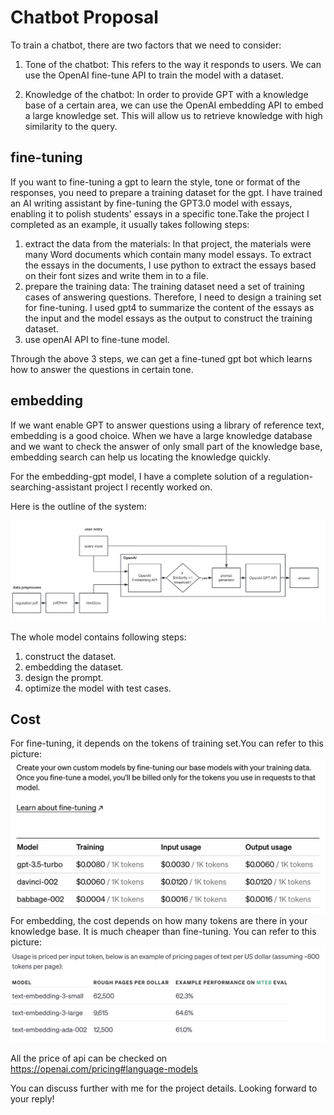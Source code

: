 # Chatbot Proposal
To train a chatbot, there are two factors that we need to consider:

1. Tone of the chatbot: This refers to the way it responds to users. We can use the OpenAI fine-tune API to train the model with a dataset.

2. Knowledge of the chatbot: In order to provide GPT with a knowledge base of a certain area, we can use the OpenAI embedding API to embed a large knowledge set. This will allow us to retrieve knowledge with high similarity to the query.

## fine-tuning
If you want to fine-tuning a gpt to learn the style, tone or format of the responses, you need to prepare a training dataset for the gpt. I have trained an AI writing assistant by fine-tuning the GPT3.0 model with essays, enabling it to polish students' essays in a specific tone.Take the project I completed as an example, it usually takes following steps:

1. extract the data from the materials: In that project, the materials were many Word documents which contain many model essays. To extract the essays in the documents, I use python to extract the essays based on their font sizes and write them in to a file.
2. prepare the training data: The training dataset need a set of training cases of answering questions. Therefore, I need to design a training set for fine-tuning. I used gpt4 to summarize the content of the essays as the input and the model essays as the output to construct the training dataset.
3. use openAI API to fine-tune model.
   
Through the above 3 steps, we can get a fine-tuned gpt bot which learns how to answer the questions in certain tone.

## embedding
If we want enable GPT to answer questions using a library of reference text, embedding is a good choice. When we have a large knowledge database and we want to check the answer of only small part of the knowledge base, embedding search can help us locating the knowledge quickly.

For the embedding-gpt model, I have a complete solution of a regulation-searching-assistant project I recently worked on.

Here is the outline of the system:

![Alt text](image.png)

The whole model contains following steps:
1. construct the dataset.
2. embedding the dataset.
3. design the prompt.
4. optimize the model with test cases.

## Cost
For fine-tuning, it depends on the tokens of training set.You can refer to this picture:
![Alt text](image-2.png)
For embedding, the cost depends on how many tokens are there in your knowledge base. It is much cheaper than fine-tuning. You can refer to this picture:
![Alt text](image-1.png)

All the price of api can be checked on https://openai.com/pricing#language-models

   
You can discuss further with me for the project details. Looking forward to your reply!
